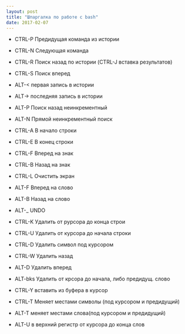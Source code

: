 ```yaml
---
layout: post
title: "Шпаргалка по работе с bash"
date: 2017-02-07
---
```


* CTRL-P	Предидущая команда из истории
* CTRL-N	Следующая команда
* CTRL-R	Поиск назад по истории (CTRL-J вставка результатов)
* CTRL-S	Поиск вперед
* ALT-<	первая запись в истории
* ALT->	последняя запись в истории
* ALT-P	Поиск назад неинкрементный
* ALT-N	Прямой неинкрементный поиск

* CTRL-A	В начало строки
* CTRL-E	В конец строки
* CTRL-F	Вперед на знак
* CTRL-B	Назад на знак
* CTRL-L	Очистить экран
* ALT-F	Вперед на слово
* ALT-B	Назад на слово
* ALT-_	UNDO

* CTRL-K	Удалить от рурсора до конца строи
* CTRL-U	Удалить от курсора до начала строки
* CTRL-D	Удалить символ под курсором
* CTRL-W	Удалить назад
* ALT-D	Удалить вперед
* ALT-bks	Удалить от крсора до начала, либо предидущ. слово
* CTRL-Y	вставить из буфера в курсор
* CTRL-T	Меняет местами символы (под курсором и предидущий)
* ALT-T	меняет местами слова(под курсором и предидущий)
* ALT-U	в верхний регистр от курсора до конца слов
